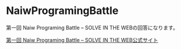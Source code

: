 # NaiwProgramingBattle
第一回 Naiw Programing Battle – SOLVE IN THE WEBの回答になります。

[第一回 Naiw Programing Battle – SOLVE IN THE WEB公式サイト](https://naiw.jp/programing-battle/programing-battle-1st/)

